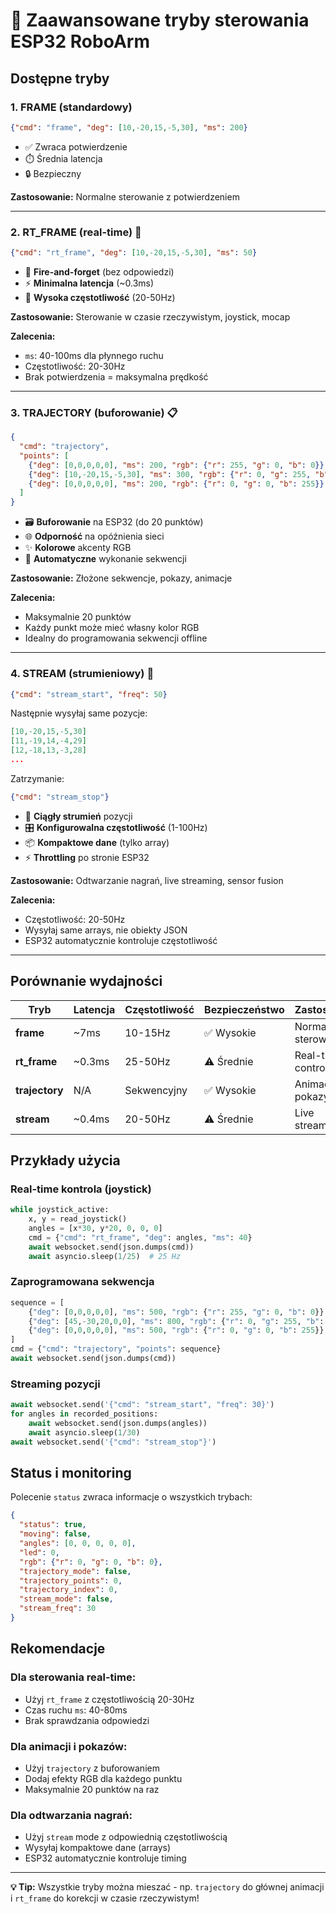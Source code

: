 # 🚀 Zaawansowane tryby sterowania ESP32 RoboArm

## Dostępne tryby

### 1. **FRAME** (standardowy)
```json
{"cmd": "frame", "deg": [10,-20,15,-5,30], "ms": 200}
```
- ✅ Zwraca potwierdzenie
- ⏱️ Średnia latencja
- 🔒 Bezpieczny

**Zastosowanie:** Normalne sterowanie z potwierdzeniem

---

### 2. **RT_FRAME** (real-time) 🚀
```json
{"cmd": "rt_frame", "deg": [10,-20,15,-5,30], "ms": 50}
```
- 🚀 **Fire-and-forget** (bez odpowiedzi)
- ⚡ **Minimalna latencja** (~0.3ms)
- 🎯 **Wysoka częstotliwość** (20-50Hz)

**Zastosowanie:** Sterowanie w czasie rzeczywistym, joystick, mocap

**Zalecenia:**
- `ms`: 40-100ms dla płynnego ruchu
- Częstotliwość: 20-30Hz
- Brak potwierdzenia = maksymalna prędkość

---

### 3. **TRAJECTORY** (buforowanie) 📋
```json
{
  "cmd": "trajectory", 
  "points": [
    {"deg": [0,0,0,0,0], "ms": 200, "rgb": {"r": 255, "g": 0, "b": 0}},
    {"deg": [10,-20,15,-5,30], "ms": 300, "rgb": {"r": 0, "g": 255, "b": 0}},
    {"deg": [0,0,0,0,0], "ms": 200, "rgb": {"r": 0, "g": 0, "b": 255}}
  ]
}
```
- 🗃️ **Buforowanie** na ESP32 (do 20 punktów)
- 🌐 **Odporność** na opóźnienia sieci
- ✨ **Kolorowe** akcenty RGB
- 🔄 **Automatyczne** wykonanie sekwencji

**Zastosowanie:** Złożone sekwencje, pokazy, animacje

**Zalecenia:**
- Maksymalnie 20 punktów
- Każdy punkt może mieć własny kolor RGB
- Idealny do programowania sekwencji offline

---

### 4. **STREAM** (strumieniowy) 🌊
```json
{"cmd": "stream_start", "freq": 50}
```
Następnie wysyłaj same pozycje:
```json
[10,-20,15,-5,30]
[11,-19,14,-4,29]
[12,-18,13,-3,28]
...
```
Zatrzymanie:
```json
{"cmd": "stream_stop"}
```

- 🌊 **Ciągły strumień** pozycji
- 🎛️ **Konfigurowalna częstotliwość** (1-100Hz)
- 📦 **Kompaktowe dane** (tylko array)
- ⚡ **Throttling** po stronie ESP32

**Zastosowanie:** Odtwarzanie nagrań, live streaming, sensor fusion

**Zalecenia:**
- Częstotliwość: 20-50Hz
- Wysyłaj same arrays, nie obiekty JSON
- ESP32 automatycznie kontroluje częstotliwość

---

## Porównanie wydajności

| Tryb | Latencja | Częstotliwość | Bezpieczeństwo | Zastosowanie |
|------|----------|---------------|----------------|--------------|
| **frame** | ~7ms | 10-15Hz | ✅ Wysokie | Normalne sterowanie |
| **rt_frame** | ~0.3ms | 25-50Hz | ⚠️ Średnie | Real-time control |
| **trajectory** | N/A | Sekwencyjny | ✅ Wysokie | Animacje, pokazy |
| **stream** | ~0.4ms | 20-50Hz | ⚠️ Średnie | Live streaming |

## Przykłady użycia

### Real-time kontrola (joystick)
```python
while joystick_active:
    x, y = read_joystick()
    angles = [x*30, y*20, 0, 0, 0]
    cmd = {"cmd": "rt_frame", "deg": angles, "ms": 40}
    await websocket.send(json.dumps(cmd))
    await asyncio.sleep(1/25)  # 25 Hz
```

### Zaprogramowana sekwencja
```python
sequence = [
    {"deg": [0,0,0,0,0], "ms": 500, "rgb": {"r": 255, "g": 0, "b": 0}},
    {"deg": [45,-30,20,0,0], "ms": 800, "rgb": {"r": 0, "g": 255, "b": 0}},
    {"deg": [0,0,0,0,0], "ms": 500, "rgb": {"r": 0, "g": 0, "b": 255}}
]
cmd = {"cmd": "trajectory", "points": sequence}
await websocket.send(json.dumps(cmd))
```

### Streaming pozycji
```python
await websocket.send('{"cmd": "stream_start", "freq": 30}')
for angles in recorded_positions:
    await websocket.send(json.dumps(angles))
    await asyncio.sleep(1/30)
await websocket.send('{"cmd": "stream_stop"}')
```

## Status i monitoring

Polecenie `status` zwraca informacje o wszystkich trybach:
```json
{
  "status": true,
  "moving": false,
  "angles": [0, 0, 0, 0, 0],
  "led": 0,
  "rgb": {"r": 0, "g": 0, "b": 0},
  "trajectory_mode": false,
  "trajectory_points": 0,
  "trajectory_index": 0,
  "stream_mode": false,
  "stream_freq": 30
}
```

## Rekomendacje

### Dla sterowania real-time:
- Użyj `rt_frame` z częstotliwością 20-30Hz
- Czas ruchu `ms`: 40-80ms
- Brak sprawdzania odpowiedzi

### Dla animacji i pokazów:
- Użyj `trajectory` z buforowaniem
- Dodaj efekty RGB dla każdego punktu
- Maksymalnie 20 punktów na raz

### Dla odtwarzania nagrań:
- Użyj `stream` mode z odpowiednią częstotliwością
- Wysyłaj kompaktowe dane (arrays)
- ESP32 automatycznie kontroluje timing

---
**💡 Tip:** Wszystkie tryby można mieszać - np. `trajectory` do głównej animacji i `rt_frame` do korekcji w czasie rzeczywistym!
